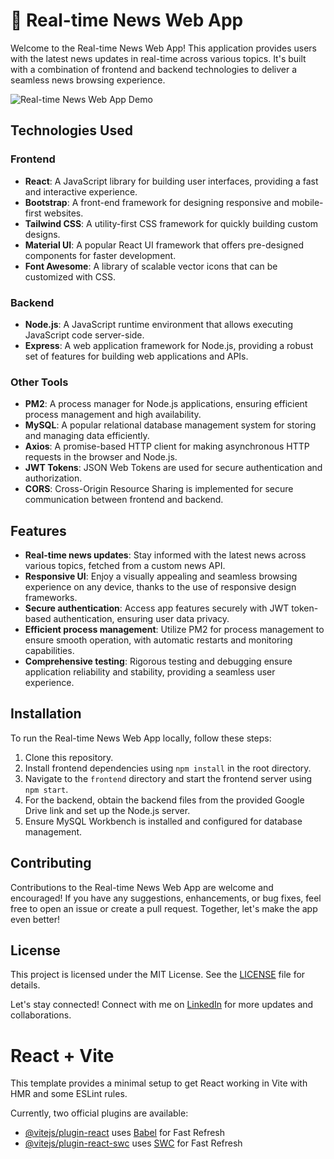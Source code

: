# 📰 Real-time News Web App

Welcome to the Real-time News Web App! This application provides users with the latest news updates in real-time across various topics. It's built with a combination of frontend and backend technologies to deliver a seamless news browsing experience.

![Real-time News Web App Demo](demo.gif)

## Technologies Used

### Frontend
- **React**: A JavaScript library for building user interfaces, providing a fast and interactive experience.
- **Bootstrap**: A front-end framework for designing responsive and mobile-first websites.
- **Tailwind CSS**: A utility-first CSS framework for quickly building custom designs.
- **Material UI**: A popular React UI framework that offers pre-designed components for faster development.
- **Font Awesome**: A library of scalable vector icons that can be customized with CSS.

### Backend
- **Node.js**: A JavaScript runtime environment that allows executing JavaScript code server-side.
- **Express**: A web application framework for Node.js, providing a robust set of features for building web applications and APIs.

### Other Tools
- **PM2**: A process manager for Node.js applications, ensuring efficient process management and high availability.
- **MySQL**: A popular relational database management system for storing and managing data efficiently.
- **Axios**: A promise-based HTTP client for making asynchronous HTTP requests in the browser and Node.js.
- **JWT Tokens**: JSON Web Tokens are used for secure authentication and authorization.
- **CORS**: Cross-Origin Resource Sharing is implemented for secure communication between frontend and backend.

## Features

- **Real-time news updates**: Stay informed with the latest news across various topics, fetched from a custom news API.
- **Responsive UI**: Enjoy a visually appealing and seamless browsing experience on any device, thanks to the use of responsive design frameworks.
- **Secure authentication**: Access app features securely with JWT token-based authentication, ensuring user data privacy.
- **Efficient process management**: Utilize PM2 for process management to ensure smooth operation, with automatic restarts and monitoring capabilities.
- **Comprehensive testing**: Rigorous testing and debugging ensure application reliability and stability, providing a seamless user experience.

## Installation

To run the Real-time News Web App locally, follow these steps:

1. Clone this repository.
2. Install frontend dependencies using `npm install` in the root directory.
3. Navigate to the `frontend` directory and start the frontend server using `npm start`.
4. For the backend, obtain the backend files from the provided Google Drive link and set up the Node.js server.
5. Ensure MySQL Workbench is installed and configured for database management.

## Contributing

Contributions to the Real-time News Web App are welcome and encouraged! If you have any suggestions, enhancements, or bug fixes, feel free to open an issue or create a pull request. Together, let's make the app even better!

## License

This project is licensed under the MIT License. See the [LICENSE](LICENSE) file for details.





Let's stay connected! Connect with me on [LinkedIn](https://www.linkedin.com/in/mangesh-yadav-65a437237/) for more updates and collaborations.


# React + Vite

This template provides a minimal setup to get React working in Vite with HMR and some ESLint rules.

Currently, two official plugins are available:

- [@vitejs/plugin-react](https://github.com/vitejs/vite-plugin-react/blob/main/packages/plugin-react/README.md) uses [Babel](https://babeljs.io/) for Fast Refresh
- [@vitejs/plugin-react-swc](https://github.com/vitejs/vite-plugin-react-swc) uses [SWC](https://swc.rs/) for Fast Refresh
